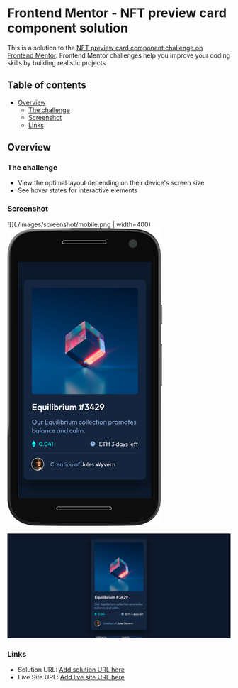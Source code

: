# Frontend Mentor - NFT preview card component solution

This is a solution to the [NFT preview card component challenge on Frontend Mentor](https://www.frontendmentor.io/challenges/nft-preview-card-component-SbdUL_w0U). Frontend Mentor challenges help you improve your coding skills by building realistic projects.

## Table of contents

-   [Overview](#overview)
    -   [The challenge](#the-challenge)
    -   [Screenshot](#screenshot)
    -   [Links](#links)

## Overview

### The challenge

-   View the optimal layout depending on their device's screen size
-   See hover states for interactive elements

### Screenshot

![](./images/screenshot/mobile.png | width=400)
<img src="./images/screenshot/mobile.png" width="350">

![](./images/screenshot/Desktop.png)

### Links

-   Solution URL: [Add solution URL here](https://github.com/mani-cmd/nft-preview-card-component)
-   Live Site URL: [Add live site URL here](https://your-live-site-url.com)
